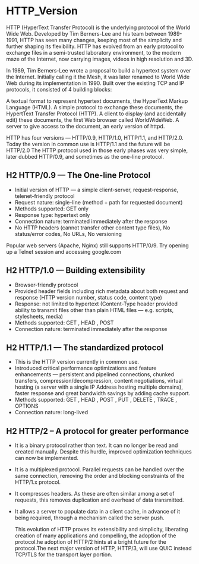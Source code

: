 # HTTP_Version


   HTTP (HyperText Transfer Protocol) is the underlying protocol of the World Wide Web. Developed by Tim Berners-Lee and his team between 1989-1991, HTTP has seen many changes, keeping most of the simplicity and further shaping its flexibility. HTTP has evolved from an early protocol to exchange files in a semi-trusted laboratory environment, to the modern maze of the Internet, now carrying images, videos in high resolution and 3D.

   In 1989, Tim Berners-Lee wrote a proposal to build a hypertext system over the Internet. Initially calling it the Mesh, it was later renamed to World Wide Web during its implementation in 1990. Built over the existing TCP and IP protocols, it consisted of 4 building blocks:

A textual format to represent hypertext documents, the HyperText Markup Language (HTML).
A simple protocol to exchange these documents, the HypertText Transfer Protocol (HTTP).
A client to display (and accidentally edit) these documents, the first Web browser called WorldWideWeb.
A server to give access to the document, an early version of httpd.

HTTP has four versions — HTTP/0.9, HTTP/1.0, HTTP/1.1, and HTTP/2.0. Today the version in common use is HTTP/1.1 and the future will be HTTP/2.0
The HTTP protocol used in those early phases was very simple, later dubbed HTTP/0.9, and sometimes as the one-line protocol.

## H2 HTTP/0.9 — The One-line Protocol
* Initial version of HTTP — a simple client-server, request-response, telenet-friendly protocol
* Request nature: single-line (method + path for requested document)
* Methods supported: GET only
* Response type: hypertext only
* Connection nature: terminated immediately after the response
* No HTTP headers (cannot transfer other content type files), No status/error codes, No URLs, No versioning

Popular web servers (Apache, Nginx) still supports HTTP/0/9. Try opening up a Telnet session and accessing google.com

## H2 HTTP/1.0 — Building extensibility
* Browser-friendly protocol
* Provided header fields including rich metadata about both request and response (HTTP version number, status code, content type)
* Response: not limited to hypertext (Content-Type header provided ability to transmit files other than plain HTML files — e.g. scripts, stylesheets, media)
* Methods supported: GET , HEAD , POST
* Connection nature: terminated immediately after the response

## H2 HTTP/1.1 — The standardized protocol
* This is the HTTP version currently in common use.
* Introduced critical performance optimizations and feature enhancements — persistent and pipelined connections, chunked transfers, compression/decompression, content negotiations, virtual hosting (a server with a single IP Address hosting multiple domains), faster response and great bandwidth savings by adding cache support.
* Methods supported: GET , HEAD , POST , PUT , DELETE , TRACE , OPTIONS
* Connection nature: long-lived

## H2 HTTP/2 – A protocol for greater performance

* It is a binary protocol rather than text. It can no longer be read and created manually. Despite this hurdle, improved optimization techniques can now be implemented.
* It is a multiplexed protocol. Parallel requests can be handled over the same connection, removing the order and blocking constraints of the HTTP/1.x protocol.
* It compresses headers. As these are often similar among a set of requests, this removes duplication and overhead of data transmitted.
* It allows a server to populate data in a client cache, in advance of it being required, through a mechanism called the server push.
    
  This evolution of HTTP proves its extensibility and simplicity, liberating creation of many applications and compelling, the adoption of the protocol.he adoption of HTTP/2 hints at a bright future for the protocol.The next major version of HTTP, HTTP/3, will use QUIC instead TCP/TLS for the transport layer portion.
